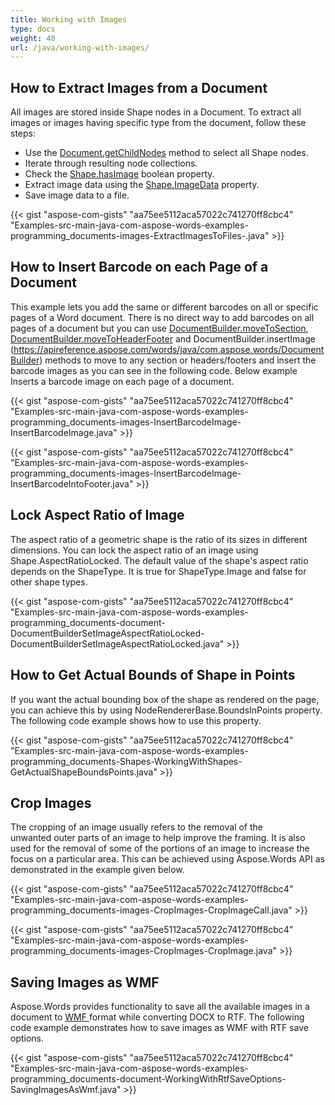 ```yaml
---
title: Working with Images
type: docs
weight: 40
url: /java/working-with-images/
---
```


## How to Extract Images from a Document

All images are stored inside Shape nodes in a Document. To extract all images or images having specific type from the document, follow these steps:

- Use the [Document.getChildNodes](http://www.aspose.com/api/java/words/com.aspose.words/classes/document/methods/getChildNodes\(int,boolean\)/) method to select all Shape nodes.
- Iterate through resulting node collections.
- Check the [Shape.hasImage](http://www.aspose.com/api/java/words/com.aspose.words/classes/shape/methods/hasImage\(\)/) boolean property.
- Extract image data using the [Shape.ImageData](http://www.aspose.com/api/java/words/com.aspose.words/classes/ImageData) property.
- Save image data to a file.

{{< gist "aspose-com-gists" "aa75ee5112aca57022c741270ff8cbc4" "Examples-src-main-java-com-aspose-words-examples-programming_documents-images-ExtractImagesToFiles-.java" >}}

## How to Insert Barcode on each Page of a Document

This example lets you add the same or different barcodes on all or specific pages of a Word document. There is no direct way to add barcodes on all pages of a document but you can use [DocumentBuilder.moveToSection](http://www.aspose.com/api/java/words/com.aspose.words/classes/documentbuilder/methods/moveToSection\(int\)/), [DocumentBuilder.moveToHeaderFooter](http://www.aspose.com/api/java/words/com.aspose.words/classes/documentbuilder/methods/moveToHeaderFooter\(int\)/) and DocumentBuilder.insertImage (https://apireference.aspose.com/words/java/com.aspose.words/DocumentBuilder) methods to move to any section or headers/footers and insert the barcode images as you can see in the following code. Below example Inserts a barcode image on each page of a document.

{{< gist "aspose-com-gists" "aa75ee5112aca57022c741270ff8cbc4" "Examples-src-main-java-com-aspose-words-examples-programming_documents-images-InsertBarcodeImage-InsertBarcodeImage.java" >}}

{{< gist "aspose-com-gists" "aa75ee5112aca57022c741270ff8cbc4" "Examples-src-main-java-com-aspose-words-examples-programming_documents-images-InsertBarcodeImage-InsertBarcodeIntoFooter.java" >}}

## Lock Aspect Ratio of Image

The aspect ratio of a geometric shape is the ratio of its sizes in different dimensions. You can lock the aspect ratio of an image using Shape.AspectRatioLocked. The default value of the shape's aspect ratio depends on the ShapeType. It is true for ShapeType.Image and false for other shape types.

{{< gist "aspose-com-gists" "aa75ee5112aca57022c741270ff8cbc4" "Examples-src-main-java-com-aspose-words-examples-programming_documents-document-DocumentBuilderSetImageAspectRatioLocked-DocumentBuilderSetImageAspectRatioLocked.java" >}}

## How to Get Actual Bounds of Shape in Points

If you want the actual bounding box of the shape as rendered on the page, you can achieve this by using NodeRendererBase.BoundsInPoints property. The following code example shows how to use this property.

{{< gist "aspose-com-gists" "aa75ee5112aca57022c741270ff8cbc4" "Examples-src-main-java-com-aspose-words-examples-programming_documents-Shapes-WorkingWithShapes-GetActualShapeBoundsPoints.java" >}}

## Crop Images

The cropping of an image usually refers to the removal of the unwanted outer parts of an image to help improve the framing. It is also used for the removal of some of the portions of an image to increase the focus on a particular area. This can be achieved using Aspose.Words API as demonstrated in the example given below.

{{< gist "aspose-com-gists" "aa75ee5112aca57022c741270ff8cbc4" "Examples-src-main-java-com-aspose-words-examples-programming_documents-images-CropImages-CropImageCall.java" >}}

{{< gist "aspose-com-gists" "aa75ee5112aca57022c741270ff8cbc4" "Examples-src-main-java-com-aspose-words-examples-programming_documents-images-CropImages-CropImage.java" >}}

## Saving Images as WMF

Aspose.Words provides functionality to save all the available images in a document to [WMF ](https://wiki.fileformat.com/image/wmf/)format while converting DOCX to RTF. The following code example demonstrates how to save images as WMF with RTF save options.

{{< gist "aspose-com-gists" "aa75ee5112aca57022c741270ff8cbc4" "Examples-src-main-java-com-aspose-words-examples-programming_documents-document-WorkingWithRtfSaveOptions-SavingImagesAsWmf.java" >}}
